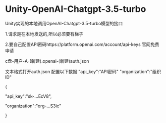 # Unity-OpenAI-Chatgpt-3.5-turbo
Unity实现的本地调用OpenAI-Chatgpt-3.5-turbo模型的接口

1.请求是在本地发送的,所以必须要有梯子

2.要自己配置API密码https://platform.openai.com/account/api-keys 官网免费申请

c盘-用户-A-(新建).openai-(新建)auth.json

文本格式打开auth.json 配置以下数据 "api_key":"API密码" "organization":"组织ID"

{

 "api_key":"sk-...EcV8",
 
 "organization":"org-...S3ic"
 
}

